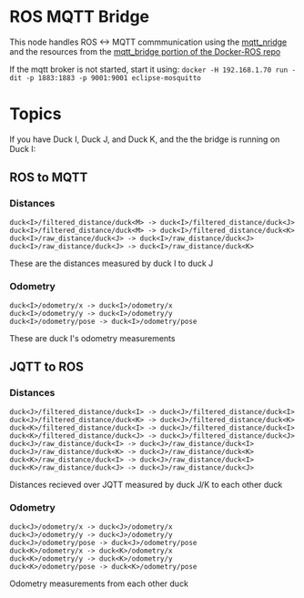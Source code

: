 # ROS MQTT Bridge
This node handles ROS <-> MQTT commmunication using the [mqtt_nridge](https://github.com/groove-x/mqtt_bridge) and the resources from the [mqtt_bridge portion of the Docker-ROS repo](https://github.com/DTU-R3/Docker-ROS/tree/master/r3-mqtt-bridge)

If the mqtt broker is not started, start it using:
`docker -H 192.168.1.70 run -dit -p 1883:1883 -p 9001:9001 eclipse-mosquitto`

# Topics
If you have Duck I, Duck J, and Duck K, and the the bridge is running on Duck I:
## ROS to MQTT

### Distances
```
duck<I>/filtered_distance/duck<M> -> duck<I>/filtered_distance/duck<J>
duck<I>/filtered_distance/duck<M> -> duck<I>/filtered_distance/duck<K>
duck<I>/raw_distance/duck<J> -> duck<I>/raw_distance/duck<J>
duck<I>/raw_distance/duck<J> -> duck<I>/raw_distance/duck<K>
```
These are the distances measured by duck I to duck J

### Odometry
```
duck<I>/odometry/x -> duck<I>/odometry/x
duck<I>/odometry/y -> duck<I>/odometry/y
duck<I>/odometry/pose -> duck<I>/odometry/pose
```
These are duck I's odometry measurements

## JQTT to ROS

### Distances
```
duck<J>/filtered_distance/duck<I> -> duck<J>/filtered_distance/duck<I>
duck<J>/filtered_distance/duck<K> -> duck<J>/filtered_distance/duck<K>
duck<K>/filtered_distance/duck<I> -> duck<J>/filtered_distance/duck<I>
duck<K>/filtered_distance/duck<J> -> duck<J>/filtered_distance/duck<J>
duck<J>/raw_distance/duck<I> -> duck<J>/raw_distance/duck<I>
duck<J>/raw_distance/duck<K> -> duck<J>/raw_distance/duck<K>
duck<K>/raw_distance/duck<I> -> duck<J>/raw_distance/duck<I>
duck<K>/raw_distance/duck<J> -> duck<J>/raw_distance/duck<J>
```
Distances recieved over JQTT measured by duck J/K to each other duck

### Odometry
```
duck<J>/odometry/x -> duck<J>/odometry/x
duck<J>/odometry/y -> duck<J>/odometry/y
duck<J>/odometry/pose -> duck<J>/odometry/pose
duck<K>/odometry/x -> duck<K>/odometry/x
duck<K>/odometry/y -> duck<K>/odometry/y
duck<K>/odometry/pose -> duck<K>/odometry/pose
```
Odometry measurements from each other duck